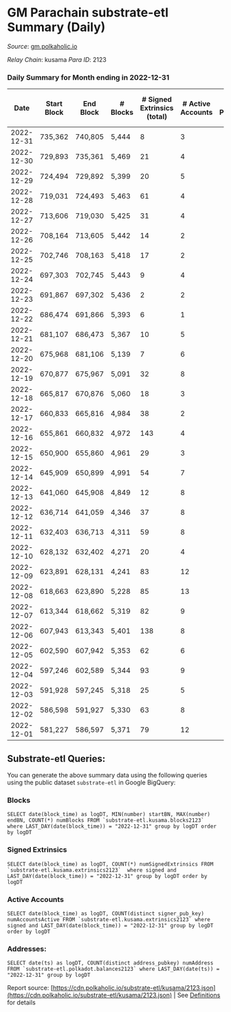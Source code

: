 # GM Parachain substrate-etl Summary (Daily)

_Source_: [gm.polkaholic.io](https://gm.polkaholic.io)

*Relay Chain*: kusama
*Para ID*: 2123



### Daily Summary for Month ending in 2022-12-31


| Date | Start Block | End Block | # Blocks | # Signed Extrinsics (total) | # Active Accounts | # Passive | # New | # Addresses with Balances | # Events | # Transfers | # XCM Transfers In | # XCM Transfers Out |
| ---- | ----------- | --------- | -------- | --------------------------- | ----------------- | --------- | ----- | ------------------------- | -------- | ----------- | ------------------ | ------------------- |
| 2022-12-31 | 735,362 | 740,805 | 5,444  | 8 | 3 |  |  | 9,097 | 11,091 | 131  |   |   |
| 2022-12-30 | 729,893 | 735,361 | 5,469  | 21 | 4 |  |  |  | 11,623 | 450  |   |   |
| 2022-12-29 | 724,494 | 729,892 | 5,399  | 20 | 5 |  |  |  | 11,427 | 443  |   |   |
| 2022-12-28 | 719,031 | 724,493 | 5,463  | 61 | 4 |  |  |  | 12,045 | 572  |   |   |
| 2022-12-27 | 713,606 | 719,030 | 5,425  | 31 | 4 |  |  |  | 11,974 | 609  |   |   |
| 2022-12-26 | 708,164 | 713,605 | 5,442  | 14 | 2 |  |  |  | 11,151 | 134  |   |   |
| 2022-12-25 | 702,746 | 708,163 | 5,418  | 17 | 2 |  |  |  | 14,437 | 249  |   |   |
| 2022-12-24 | 697,303 | 702,745 | 5,443  | 9 | 4 |  |  |  | 15,175 | 200  |   |   |
| 2022-12-23 | 691,867 | 697,302 | 5,436  | 2 | 2 |  |  |  | 10,980 | 73  |   |   |
| 2022-12-22 | 686,474 | 691,866 | 5,393  | 6 | 1 |  |  |  | 11,061 | 64  |   |   |
| 2022-12-21 | 681,107 | 686,473 | 5,367  | 10 | 5 |  |  |  | 11,093 | 215  |   |   |
| 2022-12-20 | 675,968 | 681,106 | 5,139  | 7 | 6 |  |  |  | 10,959 | 187  |   |   |
| 2022-12-19 | 670,877 | 675,967 | 5,091  | 32 | 8 |  |  |  | 10,993 | 378  |   |   |
| 2022-12-18 | 665,817 | 670,876 | 5,060  | 18 | 3 |  |  |  | 10,781 | 165  |   |   |
| 2022-12-17 | 660,833 | 665,816 | 4,984  | 38 | 2 |  |  |  | 10,899 | 508  |   |   |
| 2022-12-16 | 655,861 | 660,832 | 4,972  | 143 | 4 |  |  |  | 11,760 | 643  |   |   |
| 2022-12-15 | 650,900 | 655,860 | 4,961  | 29 | 3 |  |  |  | 10,614 | 337  |   |   |
| 2022-12-14 | 645,909 | 650,899 | 4,991  | 54 | 7 |  |  |  | 11,209 | 598  |   |   |
| 2022-12-13 | 641,060 | 645,908 | 4,849  | 12 | 8 |  |  |  | 10,428 | 382  |   |   |
| 2022-12-12 | 636,714 | 641,059 | 4,346  | 37 | 8 |  |  |  | 9,685 | 615  |   |   |
| 2022-12-11 | 632,403 | 636,713 | 4,311  | 59 | 8 |  |  |  | 10,198 | 704  |   |   |
| 2022-12-10 | 628,132 | 632,402 | 4,271  | 20 | 4 |  |  |  | 9,396 | 436  |   |   |
| 2022-12-09 | 623,891 | 628,131 | 4,241  | 83 | 12 |  |  |  | 10,640 | 1,001  |   |   |
| 2022-12-08 | 618,663 | 623,890 | 5,228  | 85 | 13 |  |  |  | 12,463 | 904  |   |   |
| 2022-12-07 | 613,344 | 618,662 | 5,319  | 82 | 9 |  |  |  | 12,839 | 1,001  |   |   |
| 2022-12-06 | 607,943 | 613,343 | 5,401  | 138 | 8 |  |  |  | 13,376 | 1,183  |   |   |
| 2022-12-05 | 602,590 | 607,942 | 5,353  | 62 | 6 |  |  |  | 12,624 | 842  |   |   |
| 2022-12-04 | 597,246 | 602,589 | 5,344  | 93 | 9 |  |  |  | 12,895 | 1,112  |   |   |
| 2022-12-03 | 591,928 | 597,245 | 5,318  | 25 | 5 |  |  |  | 11,520 | 512  |   |   |
| 2022-12-02 | 586,598 | 591,927 | 5,330  | 63 | 8 |  |  |  | 12,302 | 962  |   |   |
| 2022-12-01 | 581,227 | 586,597 | 5,371  | 79 | 12 |  |  |  | 13,111 | 1,282  |   |   |

## Substrate-etl Queries:
You can generate the above summary data using the following queries using the public dataset `substrate-etl` in Google BigQuery:


### Blocks
```
SELECT date(block_time) as logDT, MIN(number) startBN, MAX(number) endBN, COUNT(*) numBlocks FROM `substrate-etl.kusama.blocks2123`  where LAST_DAY(date(block_time)) = "2022-12-31" group by logDT order by logDT
```


### Signed Extrinsics
```
SELECT date(block_time) as logDT, COUNT(*) numSignedExtrinsics FROM `substrate-etl.kusama.extrinsics2123`  where signed and LAST_DAY(date(block_time)) = "2022-12-31" group by logDT order by logDT
```


### Active Accounts
```
SELECT date(block_time) as logDT, COUNT(distinct signer_pub_key) numAccountsActive FROM `substrate-etl.kusama.extrinsics2123` where signed and LAST_DAY(date(block_time)) = "2022-12-31" group by logDT order by logDT
```


### Addresses:
```
SELECT date(ts) as logDT, COUNT(distinct address_pubkey) numAddress FROM `substrate-etl.polkadot.balances2123` where LAST_DAY(date(ts)) = "2022-12-31" group by logDT
```



Report source: [https://cdn.polkaholic.io/substrate-etl/kusama/2123.json](https://cdn.polkaholic.io/substrate-etl/kusama/2123.json) | See [Definitions](/DEFINITIONS.md) for details
